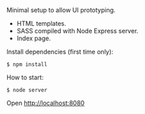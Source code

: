Minimal setup to allow UI prototyping. 
- HTML templates.
- SASS compiled with Node Express server.
- Index page.

Install dependencies (first time only):

    $ npm install

How to start:

    $ node server

Open [http://localhost:8080](http://localhost:8080)
